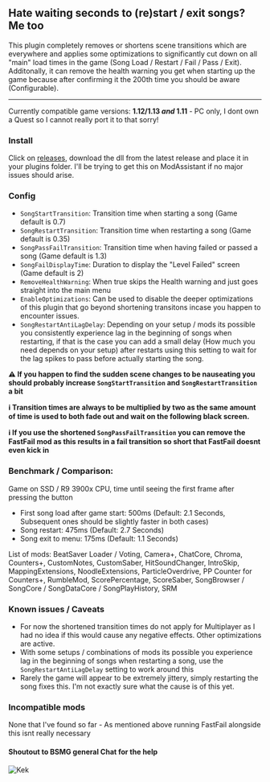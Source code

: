 ## Hate waiting seconds to (re)start / exit songs? Me too

This plugin completely removes or shortens scene transitions which are everywhere and applies some optimizations to significantly cut down on all "main" load times in the game (Song Load / Restart / Fail / Pass / Exit). Additonally, it can remove the health warning you get when starting up the game because after confirming it the 200th time you should be aware (Configurable).

---

Currently compatible game versions: **1.12/1.13 *and* 1.11** - PC only, I dont own a Quest so I cannot really port it to that sorry!

### Install

Click on [releases](https://github.com/kinsi55/CS_BeatSaber_GottaGoFast/releases), download the dll from the latest release and place it in your plugins folder. I'll be trying to get this on ModAssistant if no major issues should arise.

### Config

- `SongStartTransition`: Transition time when starting a song (Game default is 0.7)
- `SongRestartTransition`: Transition time when restarting a song (Game default is 0.35)
- `SongPassFailTransition`: Transition time when having failed or passed a song (Game default is 1.3)
- `SongFailDisplayTime`: Duration to display the "Level Failed" screen (Game default is 2)
- `RemoveHealthWarning`: When true skips the Health warning and just goes straight into the main menu
- `EnableOptimizations`: Can be used to disable the deeper optimizations of this plugin that go beyond shortening transitons incase you happen to encounter issues.
- `SongRestartAntiLagDelay`: Depending on your setup / mods its possible you consistently experience lag in the beginning of songs when restarting, if that is the case you can add a small delay (How much you need depends on your setup) after restarts using this setting to wait for the lag spikes to pass before actually starting the song.

**⚠️ If you happen to find the sudden scene changes to be nauseating you should probably increase `SongStartTransition` and `SongRestartTransition` a bit**

**ℹ Transition times are always to be multiplied by two as the same amount of time is used to both fade out and wait on the following black screen.**

**ℹ If you use the shortened `SongPassFailTransition` you can remove the FastFail mod as this results in a fail transition so short that FastFail doesnt even kick in**

### Benchmark / Comparison:

Game on SSD / R9 3900x CPU, time until seeing the first frame after pressing the button

- First song load after game start: 500ms (Default: 2.1 Seconds, Subsequent ones should be slightly faster in both cases)
- Song restart: 475ms (Default: 2.7 Seconds)
- Song exit to menu: 175ms (Default: 1.1 Seconds)

List of mods: BeatSaver Loader / Voting, Camera+, ChatCore, Chroma, Counters+, CustomNotes, CustomSaber, HitSoundChanger, IntroSkip, MappingExtensions, NoodleExtensions, ParticleOverdrive, PP Counter for Counters+, RumbleMod, ScorePercentage, ScoreSaber, SongBrowser / SongCore / SongDataCore / SongPlayHistory, SRM

### Known issues / Caveats

- For now the shortened transition times do not apply for Multiplayer as I had no idea if this would cause any negative effects. Other optimizations are active.
- With some setups / combinations of mods its possible you experience lag in the beginning of songs when restarting a song, use the `SongRestartAntiLagDelay` setting to work around this
- Rarely the game will appear to be extremely jittery, simply restarting the song fixes this. I'm not exactly sure what the cause is of this yet.

### Incompatible mods

None that I've found so far - As mentioned above running FastFail alongside this isnt really necessary

#### Shoutout to BSMG general Chat for the help

![Kek](https://i.imgur.com/eWN3UQB.png)
